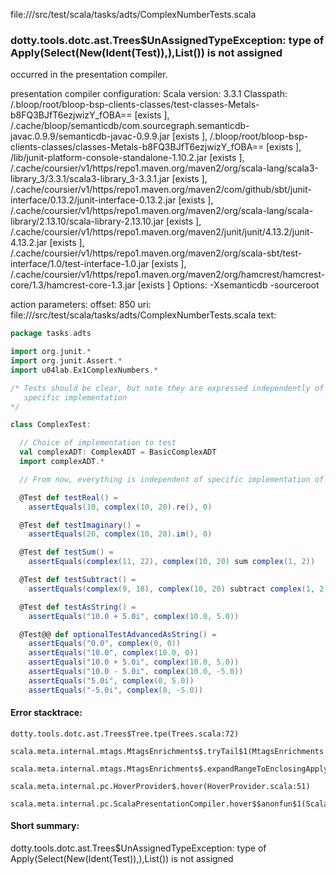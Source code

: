 file://<WORKSPACE>/src/test/scala/tasks/adts/ComplexNumberTests.scala
### dotty.tools.dotc.ast.Trees$UnAssignedTypeException: type of Apply(Select(New(Ident(Test)),<init>),List()) is not assigned

occurred in the presentation compiler.

presentation compiler configuration:
Scala version: 3.3.1
Classpath:
<WORKSPACE>/.bloop/root/bloop-bsp-clients-classes/test-classes-Metals-b8FQ3BJfT6ezjwizY_fOBA== [exists ], <HOME>/.cache/bloop/semanticdb/com.sourcegraph.semanticdb-javac.0.9.9/semanticdb-javac-0.9.9.jar [exists ], <WORKSPACE>/.bloop/root/bloop-bsp-clients-classes/classes-Metals-b8FQ3BJfT6ezjwizY_fOBA== [exists ], <WORKSPACE>/lib/junit-platform-console-standalone-1.10.2.jar [exists ], <HOME>/.cache/coursier/v1/https/repo1.maven.org/maven2/org/scala-lang/scala3-library_3/3.3.1/scala3-library_3-3.3.1.jar [exists ], <HOME>/.cache/coursier/v1/https/repo1.maven.org/maven2/com/github/sbt/junit-interface/0.13.2/junit-interface-0.13.2.jar [exists ], <HOME>/.cache/coursier/v1/https/repo1.maven.org/maven2/org/scala-lang/scala-library/2.13.10/scala-library-2.13.10.jar [exists ], <HOME>/.cache/coursier/v1/https/repo1.maven.org/maven2/junit/junit/4.13.2/junit-4.13.2.jar [exists ], <HOME>/.cache/coursier/v1/https/repo1.maven.org/maven2/org/scala-sbt/test-interface/1.0/test-interface-1.0.jar [exists ], <HOME>/.cache/coursier/v1/https/repo1.maven.org/maven2/org/hamcrest/hamcrest-core/1.3/hamcrest-core-1.3.jar [exists ]
Options:
-Xsemanticdb -sourceroot <WORKSPACE>


action parameters:
offset: 850
uri: file://<WORKSPACE>/src/test/scala/tasks/adts/ComplexNumberTests.scala
text:
```scala
package tasks.adts

import org.junit.*
import org.junit.Assert.*
import u04lab.Ex1ComplexNumbers.*

/* Tests should be clear, but note they are expressed independently of the 
   specific implementation
*/

class ComplexTest:

  // Choice of implementation to test
  val complexADT: ComplexADT = BasicComplexADT
  import complexADT.*

  // From now, everything is independent of specific implementation of Complex

  @Test def testReal() =
    assertEquals(10, complex(10, 20).re(), 0)

  @Test def testImaginary() =
    assertEquals(20, complex(10, 20).im(), 0)

  @Test def testSum() =
    assertEquals(complex(11, 22), complex(10, 20) sum complex(1, 2))

  @Test def testSubtract() =
    assertEquals(complex(9, 18), complex(10, 20) subtract complex(1, 2))

  @Test def testAsString() =
    assertEquals("10.0 + 5.0i", complex(10.0, 5.0))

  @Test@@ def optionalTestAdvancedAsString() =
    assertEquals("0.0", complex(0, 0))
    assertEquals("10.0", complex(10.0, 0))
    assertEquals("10.0 + 5.0i", complex(10.0, 5.0))
    assertEquals("10.0 - 5.0i", complex(10.0, -5.0))
    assertEquals("5.0i", complex(0, 5.0))
    assertEquals("-5.0i", complex(0, -5.0))
```



#### Error stacktrace:

```
dotty.tools.dotc.ast.Trees$Tree.tpe(Trees.scala:72)
	scala.meta.internal.mtags.MtagsEnrichments$.tryTail$1(MtagsEnrichments.scala:329)
	scala.meta.internal.mtags.MtagsEnrichments$.expandRangeToEnclosingApply(MtagsEnrichments.scala:346)
	scala.meta.internal.pc.HoverProvider$.hover(HoverProvider.scala:51)
	scala.meta.internal.pc.ScalaPresentationCompiler.hover$$anonfun$1(ScalaPresentationCompiler.scala:352)
```
#### Short summary: 

dotty.tools.dotc.ast.Trees$UnAssignedTypeException: type of Apply(Select(New(Ident(Test)),<init>),List()) is not assigned
